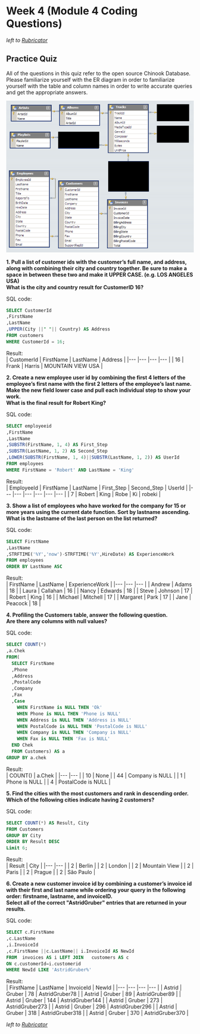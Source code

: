 # Week 4 (Module 4 Coding Questions)

*left to [Rubricator](../README.md)*

## Practice Quiz

All of the questions in this quiz refer to the open source Chinook Database. Please familiarize yourself with the ER diagram in order to familiarize yourself with the table and column names in order to write accurate queries and get the appropriate answers.

![ER diagram](images/ChinookDatabaseSchema.png)

**1. Pull a list of customer ids with the customer’s full name, and address, along with combining their city and country together. Be sure to make a space in between these two and make it UPPER CASE. (e.g. LOS ANGELES USA)**</br>
**What is the city and country result for CustomerID 16?**

SQL code:</br> 
```SQL
SELECT CustomerId
,FirstName
,LastName
,UPPER(City ||" "|| Country) AS Address
FROM customers
WHERE CustomerId = 16;
```

Result:</br>
| CustomerId | FirstName | LastName | Address           |
|--- |--- |--- |--- |
|         16 | Frank     | Harris   | MOUNTAIN VIEW USA |

**2. Create a new employee user id by combining the first 4 letters of the employee’s first name with the first 2 letters of the employee’s last name. Make the new field lower case and pull each individual step to show your work.**</br>
**What is the final result for Robert King?**

SQL code:</br> 
```SQL
SELECT employeeid
,FirstName
,LastName
,SUBSTR(FirstName, 1, 4) AS First_Step
,SUBSTR(LastName, 1, 2) AS Second_Step
,LOWER(SUBSTR(FirstName, 1, 4)||SUBSTR(LastName, 1, 2)) AS UserId
FROM employees
WHERE FirstName = 'Robert' AND LastName = 'King'
```

Result:</br>
| EmployeeId | FirstName | LastName | First_Step | Second_Step | UserId |
|--- |--- |--- |--- |--- |--- |
|          7 | Robert    | King     | Robe       | Ki          | robeki |

**3. Show a list of employees who have worked for the company for 15 or more years using the current date function. Sort by lastname ascending.**</br>
**What is the lastname of the last person on the list returned?**

SQL code:</br> 
```SQL
SELECT FirstName
,LastName
,STRFTIME('%Y','now')-STRFTIME('%Y',HireDate) AS ExperienceWork
FROM employees
ORDER BY LastName ASC
```

Result:</br>
| FirstName | LastName | ExperienceWork |
|--- |--- |--- |
| Andrew    | Adams    |             18 |
| Laura     | Callahan |             16 |
| Nancy     | Edwards  |             18 |
| Steve     | Johnson  |             17 |
| Robert    | King     |             16 |
| Michael   | Mitchell |             17 |
| Margaret  | Park     |             17 |
| Jane      | Peacock  |             18 |

**4. Profiling the Customers table, answer the following question.**</br>
**Are there any columns with null values?**

SQL code:</br> 
```SQL
SELECT COUNT(*)
,a.Chek
FROM(
  SELECT FirstName
  ,Phone
  ,Address
  ,PostalCode
  ,Company
  ,Fax
  ,Case 
    WHEN FirstName is NULL THEN 'Ok'
    WHEN Phone is NULL THEN 'Phone is NULL'
    WHEN Address is NULL THEN 'Address is NULL'
    WHEN PostalCode is NULL THEN 'PostalCode is NULL'
    WHEN Company is NULL THEN 'Company is NULL'
    WHEN Fax is NULL THEN 'Fax is NULL'
  END Chek 
  FROM Customers) AS a
GROUP BY a.chek
```

Result:</br>
| COUNT()   |           a.Chek |
|--- |--- |
|       10 |               None |
|       44 |    Company is NULL |
|        1 |      Phone is NULL |
|        4 | PostalCode is NULL |

**5. Find the cities with the most customers and rank in descending order.**</br>
**Which of the following cities indicate having 2 customers?**

SQL code:</br> 
```SQL
SELECT COUNT(*) AS Result, City
FROM Customers
GROUP BY City
ORDER BY Result DESC 
Limit 6;
```

Result:</br>
| Result | City          |
|--- |--- |
|      2 | Berlin        |
|      2 | London        |
|      2 | Mountain View |
|      2 | Paris         |
|      2 | Prague        |
|      2 | São Paulo     |

**6. Create a new customer invoice id by combining a customer’s invoice id with their first and last name while ordering your query in the following order: firstname, lastname, and invoiceID.**</br>
**Select all of the correct "AstridGruber" entries that are returned in your results.**

SQL code:</br> 
```SQL
SELECT c.FirstName
,c.LastName
,i.InvoiceId
,c.FirstName ||c.LastName|| i.InvoiceId AS NewId
FROM  invoices AS i LEFT JOIN   customers AS c
ON c.customerId=i.customerid
WHERE NewId LIKE 'AstridGruber%'
```

Result:</br>
| FirstName | LastName | InvoiceId | NewId           |
|--- |--- |--- |--- |
| Astrid    | Gruber   |        78 | AstridGruber78  |
| Astrid    | Gruber   |        89 | AstridGruber89  |
| Astrid    | Gruber   |       144 | AstridGruber144 |
| Astrid    | Gruber   |       273 | AstridGruber273 |
| Astrid    | Gruber   |       296 | AstridGruber296 |
| Astrid    | Gruber   |       318 | AstridGruber318 |
| Astrid    | Gruber   |       370 | AstridGruber370 |

*left to [Rubricator](../README.md)*